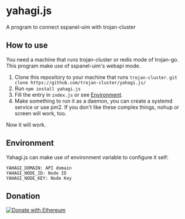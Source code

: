 # yahagi.js
A program to connect sspanel-uim with trojan-cluster

## How to use

You need a machine that runs trojan-cluster or redis mode of trojan-go.  
This program make use of sspanel-uim's webapi mode.

1. Clone this repository to your machine that runs `trojan-cluster`.
    `git clone https://github.com/trojan-cluster/yahagi.js/`
2. Run `npm install yahagi.js`
3. Fill the entry in `index.js` or see [Environment](#environment).
4. Make something to run it as a daemon, you can create a systemd service or use pm2. If you don't like these complex things, nohup or screen will work, too.


Now it will work.

## Environment

Yahagi.js can make use of environment variable to configure it self:
```
YAHAGI_DOMAIN: API domain
YAHAGI_NODE_ID: Node ID
YAHAGI_NODE_KEY: Node Key
```

## Donation

[![Donate with Ethereum](https://en.cryptobadges.io/badge/big/0x26Bd1b9d8EE3DA1ff19DEFc4E2a45EF6A1aD5D50)](https://en.cryptobadges.io/donate/0x26Bd1b9d8EE3DA1ff19DEFc4E2a45EF6A1aD5D50)
